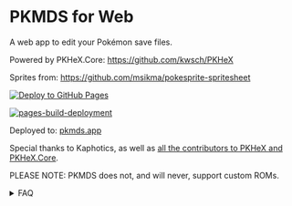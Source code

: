 # PKMDS for Web

A web app to edit your Pokémon save files.

Powered by PKHeX.Core: https://github.com/kwsch/PKHeX

Sprites from: https://github.com/msikma/pokesprite-spritesheet

[![Deploy to GitHub Pages](https://github.com/codemonkey85/PKMDS-Blazor/actions/workflows/main.yml/badge.svg)](https://github.com/codemonkey85/PKMDS-Blazor/actions/workflows/main.yml)

[![pages-build-deployment](https://github.com/codemonkey85/PKMDS-Blazor/actions/workflows/pages/pages-build-deployment/badge.svg)](https://github.com/codemonkey85/PKMDS-Blazor/actions/workflows/pages/pages-build-deployment)

Deployed to: [pkmds.app](https://pkmds.app/)

Special thanks to Kaphotics, as well as [all the contributors to PKHeX and PKHeX.Core](https://github.com/kwsch/PKHeX/graphs/contributors).

PLEASE NOTE: PKMDS does not, and will never, support custom ROMs.

<details>
  <summary>FAQ</summary>

Q: What is PKMDS?

A: PKMDS is a web app that allows you to edit your Pokémon save files. It is powered by PKHeX.Core, which is a .NET Core library that can read and write Pokémon save files.

Q: What is PKHeX?

A: PKHeX is a Windows application that allows you to edit your Pokémon save files. PKMDS is a web app that is powered by PKHeX.Core, which is a .NET Core library that can read and write Pokémon save files.

Q: What is PKHeX.Core?

A: PKHeX.Core is a .NET Core library that can read and write Pokémon save files. It is used by PKMDS to read and write Pokémon save files.

Q: What is a Pokémon save file?

A: A Pokémon save file is a file that contains the data for a Pokémon game. It contains information about the player's progress in the game, as well as the Pokémon that the player has caught.

Q: What games are supported by PKMDS?

A: PKMDS currently supports the following games:
- Pokémon Scarlet and Violet
- Pokémon Legends: Arceus
- Pokémon Brilliant Diamond and Shining Pearl
- Pokémon Sword and Shield
- Pokémon Let's Go Pikachu and Eevee
- Pokémon Ultra Sun and Ultra Moon
- Pokémon Sun and Moon
- Pokémon Omega Ruby and Alpha Sapphire
- Pokémon X and Y
- Pokémon Black 2 and White 2
- Pokémon Black and White
- Pokémon HeartGold and SoulSilver
- Pokémon Platinum
- Pokémon Diamond and Pearl
- Pokémon XD: Gale of Darkness
- Pokémon Emerald
- Pokémon FireRed and LeafGreen
- Pokémon Colosseum
- Pokémon Ruby and Sapphire
- Pokémon Crystal
- Pokémon Stadium 2
- Pokémon Gold and Silver
- Pokémon Stadium
- Pokémon Yellow
- Pokémon Red and Blue
- Pokémon Green

Q: How do I use PKMDS?

A: To use PKMDS, simply upload your Pokémon save file to the web app. You can then edit the save file using the web app's interface. Once you are done editing the save file, you can download the modified save file and use it with your game.

Q: Is PKMDS free to use?

A: Yes, PKMDS is free to use. You can use it to edit your Pokémon save files without any cost.

Q: Can I trust PKMDS with my save files?

A: PKMDS is an open-source project, which means that you can inspect the source code to see how it works. The source code for PKMDS is available on GitHub, so you can see exactly what the web app is doing with your save files.

Q: Can I contribute to PKMDS?

A: Yes, you can contribute to PKMDS by submitting bug reports, feature requests, or code changes. The source code for PKMDS is available on GitHub, so you can fork the repository and make changes to the code.

Q: Who created PKMDS?

A: PKMDS was created by codemonkey85, who is a software developer with a passion for Pokémon games. The web app is powered by PKHeX.Core, which is a .NET Core library that can read and write Pokémon save files. PKHeX.Core was created and is maintained by Kaphotics. The sprites used in PKMDS are from the pokesprite-spritesheet repository, which is maintained by msikma.

Q: How can I contact the creator of PKMDS?

A: You can contact the creator of PKMDS by sending an email to michael@bondcodes.com. You can also reach out to the creator on GitHub by opening an issue on the PKMDS repository.

Q: How can I support PKMDS?

A: You can support PKMDS by starring the project on GitHub, sharing it with your friends, or contributing to the project by submitting bug reports, feature requests, or code changes.

Q: What are the system requirements for PKMDS?

A: PKMDS is a web app, so it can be used on any device that has a web browser. You can use PKMDS on a desktop computer, laptop, tablet, or smartphone.

Q: Can I use PKMDS on my mobile device?

A: Yes, you can use PKMDS on your mobile device. The web app is designed to be responsive, so it will work on any device that has a web browser.

Q: Can I use PKMDS on my Nintendo Switch?

A: No, you cannot use PKMDS on your Nintendo Switch. The web app is designed to be used on devices that have a web browser, such as a desktop computer, laptop, tablet, or smartphone.

Q: Can I use PKMDS on my Mac?

A: Yes, you can use PKMDS on your Mac. The web app is designed to be used on any device that has a web browser, including Mac computers.

</details>
